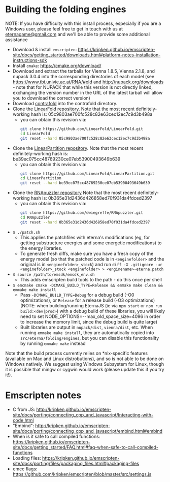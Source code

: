 # Building the folding engines

NOTE: If you have difficulty with this install process, especially if you are a Windows user, please feel free to get in touch with us at eternagame@gmail.com and we'll be able to provide some additional assistance

* Download & install `emscripten`: https://kripken.github.io/emscripten-site/docs/getting_started/downloads.html#platform-notes-installation-instructions-sdk
* Install `cmake`: https://cmake.org/download/
* Download and extract the tarballs for Vienna 1.8.5, Vienna 2.1.8, and nupack 3.0.4 into the corresponding directories of each model (see https://www.tbi.univie.ac.at/RNA/#old and http://nupack.org/downloads - note that for NUPACK that while this version is not directly linked, exchanging the version number in the URL of the latest tarball will allow you to download the correct version)
* Download [contrafold](http://contra.stanford.edu/contrafold/contrafold_v2_02.tar.gz) into the contrafold directory.
* Clone the [LinearFold repository]((https://github.com/LinearFold/LinearFold)).  Note that the most recent definitely-working hash is:  05c9803ae700fc528c82e63cec12ec7c9d3b498a
    - you can obtain this revision via:
      ```sh
	  git clone https://github.com/LinearFold/LinearFold.git
	  cd LinearFold
	  git reset --hard 05c9803ae700fc528c82e63cec12ec7c9d3b498a
      ```
* Clone the [LinearPartition repository]((https://github.com/LinearFold/LinearPartition)).  Note that the most recent definitely-working hash is:  be39ec075cc48769230ce07eb53900493649b639
    - you can obtain this revision via:
      ```sh
	  git clone https://github.com/LinearFold/LinearPartition.git
	  cd LinearPartition
	  git reset --hard be39ec075cc48769230ce07eb53900493649b639
      ```
* Clone the [RNApuzzler repository]((https://github.com/dwiegreffe/RNApuzzler)) Note that the most recent definitely-working hash is:  0b365e31d2436d426858ed70f931da4fdced2397
    - you can obtain this revision via:
      ```sh
	  git clone https://github.com/dwiegreffe/RNApuzzler.git
	  cd RNApuzzler
	  git reset --hard 0b365e31d2436d426858ed70f931da4fdced2397
	  ```
* `$ ./patch.sh`
    - This applies the patchfiles with eterna's modifications (eg, for getting substructure energies and some energetic
    modifications) to the energy libraries.
    - To generate fresh diffs, make sure you have a fresh copy of the energy model (so that the patched code is in `<enginefolder>` and the original is in `<enginefolder>_stock`) and run `diff -X .gitignore -ur <enginefolder>_stock <enginefolder> > <enginename>-eterna.patch`
* `$ source /path/to/emsdk/emsdk_env.sh`
    - This adds emscripten build tools to the path - do this once per shell
* `$ emcmake cmake -DCMAKE_BUILD_TYPE=Release && emmake make clean && emmake make install`
    - Pass `-DCMAKE_BUILD_TYPE=Debug` for a debug build (-O0 optimizations), or `Release` for a release build (-O3 optimizations) (NOTE: when building/running EternaJS (ie via `npm start` or `npm run build:<dev|prod>`) with a debug build of these libraries, you will likely need to set NODE_OPTIONS=--max_old_space_size=4096 in order to increase the momory limit, since the debug build is quite large)
    - Built libraries are output in `nupack/dist`, `vienna/dist`, etc. When running `emmake make install`, they are automatically copied into `src/eterna/folding/engines`, but you can disable this functionality by running `emmake make` instead

Note that the build process currently relies on *nix-specific features (available on Mac and Linux distrobutions), and so is not able to be done on Windows natively. We suggest using Windows Subsystem for Linux, though it is possible that mingw or cygwin would work (please update this if you try it!).

# Emscripten notes

* C from JS: http://kripken.github.io/emscripten-site/docs/porting/connecting_cpp_and_javascript/Interacting-with-code.html
* "Embind": http://kripken.github.io/emscripten-site/docs/porting/connecting_cpp_and_javascript/embind.html#embind
* When is it safe to call compiled functions: https://kripken.github.io/emscripten-site/docs/getting_started/FAQ.html#faq-when-safe-to-call-compiled-functions
* Loading files: https://kripken.github.io/emscripten-site/docs/porting/files/packaging_files.html#packaging-files
* emcc flags: https://github.com/kripken/emscripten/blob/master/src/settings.js

